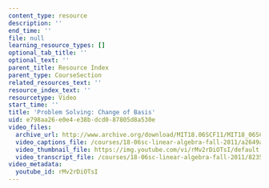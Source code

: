 ```yaml
---
content_type: resource
description: ''
end_time: ''
file: null
learning_resource_types: []
optional_tab_title: ''
optional_text: ''
parent_title: Resource Index
parent_type: CourseSection
related_resources_text: ''
resource_index_text: ''
resourcetype: Video
start_time: ''
title: 'Problem Solving: Change of Basis'
uid: e798aa26-e0e4-e38b-dcd0-87805d8a530e
video_files:
  archive_url: http://www.archive.org/download/MIT18.06SCF11/MIT18_06SC_110714_M1_300k.mp4
  video_captions_file: /courses/18-06sc-linear-algebra-fall-2011/a2649a294ba259f998f8821ea1b84c4d_rMv2rDiOTsI.vtt
  video_thumbnail_file: https://img.youtube.com/vi/rMv2rDiOTsI/default.jpg
  video_transcript_file: /courses/18-06sc-linear-algebra-fall-2011/82353e388649de42ddd8232a4704181f_rMv2rDiOTsI.pdf
video_metadata:
  youtube_id: rMv2rDiOTsI
---
```

